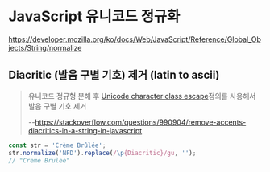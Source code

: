 # JavaScript 유니코드 정규화

<https://developer.mozilla.org/ko/docs/Web/JavaScript/Reference/Global_Objects/String/normalize>

## Diacritic (발음 구별 기호) 제거 (latin to ascii)

> 유니코드 정규형 분해 후 [Unicode character class escape](https://developer.mozilla.org/en-US/docs/Web/JavaScript/Reference/Regular_expressions/Unicode_character_class_escape)정의를 사용해서 발음 구별 기호 제거
>
> --<https://stackoverflow.com/questions/990904/remove-accents-diacritics-in-a-string-in-javascript>

```js
const str = 'Crème Brûlée';
str.normalize('NFD').replace(/\p{Diacritic}/gu, '');
// "Creme Brulee"
```
